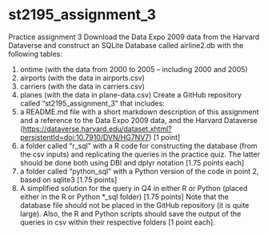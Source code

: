 # st2195_assignment_3
Practice assignment 3
Download the Data Expo 2009 data from the Harvard Dataverse and construct an
SQLite Database called airline2.db with the following tables:
1. ontime (with the data from 2000 to 2005 – including 2000 and 2005)
2. airports (with the data in airports.csv)
3. carriers (with the data in carriers.csv)
4. planes (with the data in plane-data.csv)
Create a GitHub repository called “st2195_assignment_3” that includes:
1. a README.md file with a short markdown description of this assignment and a
reference to the Data Expo 2009 data, and the Harvard Dataverse (https://dataverse.harvard.edu/dataset.xhtml?persistentId=doi:10.7910/DVN/HG7NV7) [1 point]
2. a folder called “r_sql” with a R code for constructing the database (from the csv
inputs) and replicating the queries in the practice quiz. The latter should be done
both using DBI and dplyr notation [1.75 points each]
3. a folder called “python_sql” with a Python version of the code in point 2, based
on sqlite3 [1.75 points]
4. A simplified solution for the query in Q4 in either R or Python (placed either in
the R or Python *_sql folder) [1.75 points]
Note that the database file should not be placed in the GitHub repository (it is quite
large). Also, the R and Python scripts should save the output of the queries in csv within
their respective folders [1 point each].
